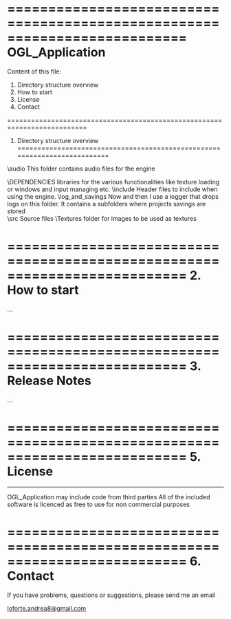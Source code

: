 ==========================================================================
OGL_Application
==========================================================================

  Content of this file:

  1. Directory structure overview
  2. How to start
  3. License
  4. Contact



==========================================================================
1. Directory structure overview
==========================================================================
  
  \audio        	This folder contains audio files for the engine
               
  \DEPENDENCIES 	libraries for the various functionalities like texture
					loading or windows and input managing etc.
  \include      	Header files to include when using the engine.
  \log_and_savings	Now and then I use a logger that drops logs on this folder.
					It contains a subfolders where projects savings are stored					
  \src		      	Source files
  \Textures			folder for images to be used as textures


==========================================================================
2. How to start
==========================================================================

  ...
  	
==========================================================================
3. Release Notes
==========================================================================

  ...


==========================================================================
5. License
==========================================================================


--------------------------------------------------------------------------------
OGL_Application may include code from third parties
All of the included software is licenced as free to use for non commercial purposes

==========================================================================
6. Contact
==========================================================================

  If you have problems, questions or suggestions, please send me an email
  
  loforte.andrea8@gmail.com
